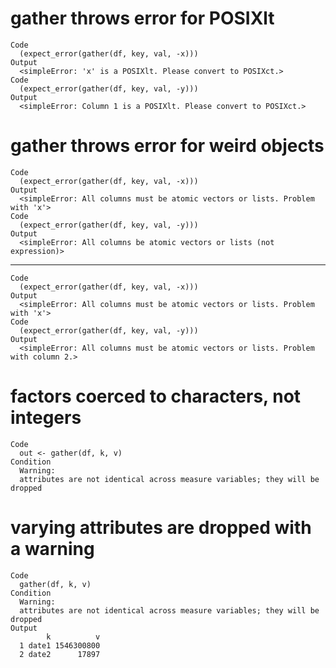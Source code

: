 # gather throws error for POSIXlt

    Code
      (expect_error(gather(df, key, val, -x)))
    Output
      <simpleError: 'x' is a POSIXlt. Please convert to POSIXct.>
    Code
      (expect_error(gather(df, key, val, -y)))
    Output
      <simpleError: Column 1 is a POSIXlt. Please convert to POSIXct.>

# gather throws error for weird objects

    Code
      (expect_error(gather(df, key, val, -x)))
    Output
      <simpleError: All columns must be atomic vectors or lists. Problem with 'x'>
    Code
      (expect_error(gather(df, key, val, -y)))
    Output
      <simpleError: All columns be atomic vectors or lists (not expression)>

---

    Code
      (expect_error(gather(df, key, val, -x)))
    Output
      <simpleError: All columns must be atomic vectors or lists. Problem with 'x'>
    Code
      (expect_error(gather(df, key, val, -y)))
    Output
      <simpleError: All columns must be atomic vectors or lists. Problem with column 2.>

# factors coerced to characters, not integers

    Code
      out <- gather(df, k, v)
    Condition
      Warning:
      attributes are not identical across measure variables; they will be dropped

# varying attributes are dropped with a warning

    Code
      gather(df, k, v)
    Condition
      Warning:
      attributes are not identical across measure variables; they will be dropped
    Output
            k          v
      1 date1 1546300800
      2 date2      17897


